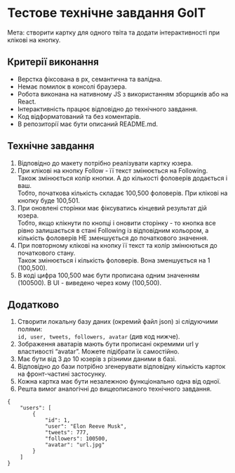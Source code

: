 # Тестове технічне завдання GoIT

Мета: створити картку для одного твіта та додати інтерактивності при клікові на кнопку.

## Критерії виконання

- Верстка фіксована в рх, семантична та валідна.
- Немає помилок в консолі браузера.
- Робота виконана на нативному JS з використанням зборщиків або на React.
- Інтерактивність працює відповідно до технічного завдання.
- Код відформатований та без коментарів.
- В репозиторії має бути описаний README.md.

## Технічне завдання

1. Відповідно до макету потрібно реалізувати картку юзера.
2. При клікові на кнопку Follow - її текст змінюється на Following.  
Також змінюється колір кнопки. А до кількості фоловерів додається і ваш.  
Тобто, початкова кількість складає 100,500 фоловерів. При клікові на кнопку буде 100,501.  
3. При оновлені сторінки має фіксуватись кінцевий результат дій юзера.  
Тобто, якщо клікнути по кнопці і оновити сторінку - то кнопка все рівно залишається в стані Following із відповідним кольором, а кількість фоловерів НЕ зменшується до початкового значення.
4. При повторному клікові на кнопку її текст та колір змінюються до початкового стану.  
Також змінюється і кількість фоловерів. Вона зменшується на 1 (100,500).
5. В коді цифра 100,500 має бути прописана одним значенням (100500). В UI - виведено через кому (100,500).

## Додатково

1. Створити локальну базу даних (окремий файл json) зі слідуючими полями:  
`id, user, tweets, followers, avatar` (див код нижче).
2. Зображення аватарів мають бути прописані окремими url у властивості “avatar”. Можете підібрати їх самостійно.
3. Має бути від 3 до 10 юзерів з різними даними в базі.
4. Відповідно до бази потрібно згенерувати відповідну кількість карток на фронт-частині застосунку.
5. Кожна картка має бути незалежною функціонально одна від одної.
6. Решта вимог аналогічні до вищеописаного технічного завдання.

```
{  
    "users": [  
        {  
            "id": 1,  
            "user": "Elon Reeve Musk",  
            "tweets": 777,  
            "followers": 100500,  
            "avatar": "url.jpg"  
        }  
    ]  
}
```  
